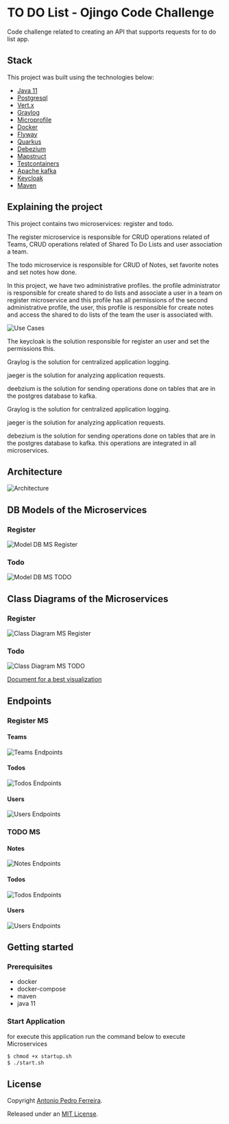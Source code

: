 # TO DO List - Ojingo Code Challenge

Code challenge related to creating an API that supports requests for to do list app.
 

## Stack

This project was built using the technologies below:

- [Java 11](https://www.oracle.com/java/technologies/javase-jdk11-downloads.html)
- [Postgresql](https://www.postgresql.org/)
- [Vert.x](https://www.postgresql.org/)
- [Graylog](https://www.graylog.org/)
- [Microprofile](https://microprofile.io/)
- [Docker](https://www.docker.com/)
- [Flyway](https://flywaydb.org/)
- [Quarkus](http://quarkus.io/)
- [Debezium](https://debezium.io/)
- [Mapstruct](https://mapstruct.org/)
- [Testcontainers](https://www.testcontainers.org/)
- [Apache kafka](https://kafka.apache.org/)
- [Keycloak](https://www.keycloak.org/)
- [Maven](https://maven.apache.org/)

## Explaining the project

This project contains two microservices: register and todo.

The register microservice is responsible for CRUD operations related of Teams, CRUD operations related of Shared To Do Lists and user association a team. 

The todo microservice is responsible for CRUD of Notes, set favorite notes  and set notes how done.

In this project, we have two administrative profiles. the profile administrator is responsible for create shared to do lists and associate a user in a team on register microservice and this profile has all permissions of the second administrative profile, the user, this profile is responsible for create notes and access the shared to do lists of the team the user is associated with.


![Use Cases](/documentation/use_case.png)


The keycloak is the solution responsible for register an user and set the permissions this. 

Graylog is the solution for centralized application logging.

jaeger is the solution for analyzing application requests.

deebzium is the solution for sending operations done on tables that are in the postgres database to kafka.

Graylog is the solution for centralized application logging.

jaeger is the solution for analyzing application requests.

debezium is the solution for sending operations done on tables that are in the postgres database to kafka. this operations are integrated in all microservices.



## Architecture


![Architecture](/documentation/architecture.png)



## DB Models of the Microservices

### Register

![Model DB MS Register](/documentation/model_db_register.png)

### Todo

![Model DB MS TODO](/documentation/model_db_todo.png)


## Class Diagrams of the Microservices

### Register

![Class Diagram MS Register](/documentation/class_register.png)

### Todo

![Class Diagram MS TODO](/documentation/class_todo.png)


[Document for a best visualization](/documentation/class_diagram.pdf)


## Endpoints

### Register MS

#### Teams

![Teams Endpoints](/documentation/teams_endpoints_register.png)

#### Todos

![Todos Endpoints](/documentation/todos_endpoints_register.png)

#### Users

![Users Endpoints](/documentation/users_endpoints_register.png)


### TODO MS

#### Notes

![Notes Endpoints](/documentation/notes_endpoints_todo.png)

#### Todos

![Todos Endpoints](/documentation/todos_endpoints_todo.png)

#### Users

![Users Endpoints](/documentation/users_endpoints_todo.png)


## Getting started

### Prerequisites

- docker
- docker-compose
- maven
- java 11

### Start Application

for execute this application run the command below to execute Microservices

```bash
$ chmod +x startup.sh
$ ./start.sh
```

## License

Copyright [Antonio Pedro Ferreira](https://github.com/apsferreira).

Released under an [MIT License](https://opensource.org/licenses/MIT).
